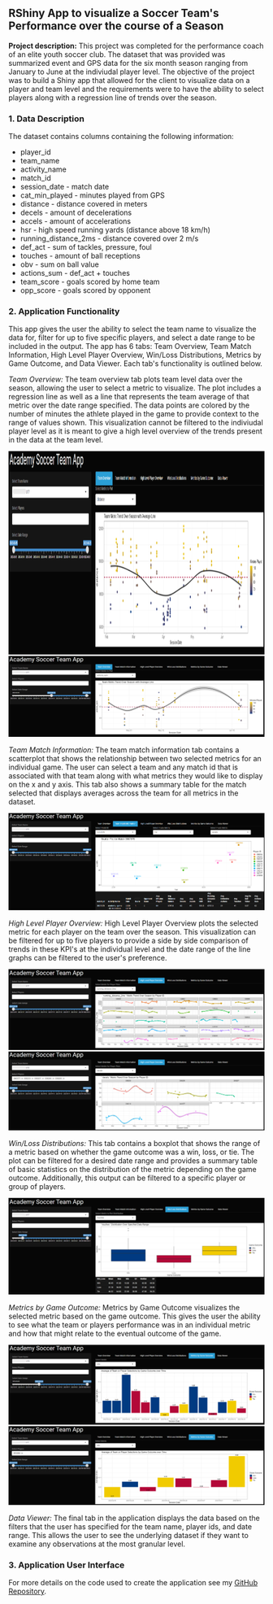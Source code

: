 ## RShiny App to visualize a Soccer Team's Performance over the course of a Season

**Project description:** This project was completed for the performance coach of an elite youth soccer club. The dataset that was provided was summarized event and GPS data for the six month season ranging from January to June at the indiviudal player level. The objective of the project was to build a Shiny app that allowed for the client to visualize data on a player and team level and the requirements were to have the ability to select players along with a regression line of trends over the season.

### 1. Data Description

The dataset contains columns containing the following information:
* player_id
* team_name
* activity_name
* match_id
* session_date - match date
* cat_min_played - minutes played from GPS
* distance - distance covered in meters
* decels - amount of decelerations
* accels - amount of accelerations
* hsr - high speed running yards (distance above 18 km/h)
* running_distance_2ms - distance covered over 2 m/s
* def_act - sum of tackles, pressure, foul
* touches - amount of ball receptions
* obv - sum on ball value
* actions_sum - def_act + touches
* team_score - goals scored by home team
* opp_score - goals scored by opponent

### 2. Application Functionality

This app gives the user the ability to select the team name to visualize the data for, filter for up to five specific players, and select a date range to be included in the output. The app has 6 tabs: Team Overview, Team Match Information, High Level Player Overview, Win/Loss Distributions, Metrics by Game Outcome, and Data Viewer. Each tab's functionality is outlined below.

*Team Overview:*
The team overview tab plots team level data over the season, allowing the user to select a metric to visualize. The plot includes a regression line as well as a line that represents the team average of that metric over the date range specified. The data points are colored by the number of minutes the athlete played in the game to provide context to the range of values shown. This visualization cannot be filtered to the indiviudal player level as it is meant to give a high level overview of the trends present in the data at the team level.

<center><img src="images/Soccer_App_1.png" height="400"/></center>

<center><img src="images/Soccer_App_2.png"/></center>

*Team Match Information:*
The team match information tab contains a scatterplot that shows the relationship between two selected metrics for an individual game. The user can select a team and any match id that is associated with that team along with what metrics they would like to display on the x and y axis. This tab also shows a summary table for the match selected that displays averages across the team for all metrics in the dataset.

<center><img src="images/Soccer_App_3.png"/></center>

*High Level Player Overview:*
High Level Player Overview plots the selected metric for each player on the team over the season. This visualization can be filtered for up to five players to provide a side by side comparison of trends in these KPI's at the individual level and the date range of the line graphs can be filtered to the user's preference.

<center><img src="images/Soccer_App_4.png"/></center>

<center><img src="images/Soccer_App_5.png"/></center>

*Win/Loss Distributions:*
This tab contains a boxplot that shows the range of a metric based on whether the game outcome was a win, loss, or tie. The plot can be filtered for a desired date range and provides a summary table of basic statistics on the distribution of the metric depending on the game outcome. Additionally, this output can be filtered to a specific player or group of players.

<center><img src="images/Soccer_App_6.png"/></center>

*Metrics by Game Outcome:*
Metrics by Game Outcome visualizes the selected metric based on the game outcome. This gives the user the ability to see what the team or players performance was in an individual metric and how that might relate to the eventual outcome of the game.

<center><img src="images/Soccer_App_7.png"/></center>

<center><img src="images/Soccer_App_8.png"/></center>

*Data Viewer:*
The final tab in the application displays the data based on the filters that the user has specified for the team name, player ids, and date range. This allows the user to see the underlying dataset if they want to examine any observations at the most granular level.

### 3. Application User Interface


For more details on the code used to create the application see my [GitHub Repository](https://github.com/jadegosar/Game_Data_App).
